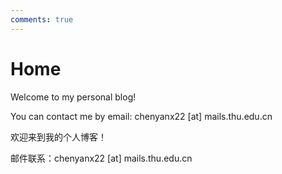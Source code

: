 ```yaml
---
comments: true
---
```


# Home

Welcome to my personal blog!

You can contact me by email: chenyanx22 [at] mails.thu.edu.cn

<p id="time-diff-en"></p>

欢迎来到我的个人博客！

邮件联系：chenyanx22 [at] mails.thu.edu.cn

<p id="time-diff-zh"></p>
